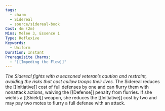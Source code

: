 ```yaml
---
tags:
  - charm
  - Sidereal
  - source/sidereal-book
Cost: 4m (2m)
Mins: Melee 3, Essence 1
Type: Reflexive
Keywords:
  - Uniform
Duration: Instant
Prerequisite Charms:
  - "[[Impeding the Flow]]"
---
```

*The Sidereal fights with a seasoned veteran’s caution and restraint, avoiding the risks that cost callow troops their lives.*
The Sidereal reduces the [[Initiative]] cost of full defenses by one and can flurry them with nonattack actions, waiving the [[Defense]] penalty from flurries. If she wields a [[Shield]] weapon, she reduces the [[Initiative]] cost by two and may pay two motes to flurry a full defense with an attack.